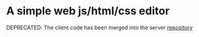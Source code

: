 # A simple web js/html/css editor
DEPRECATED: The client code has been merged into the server [repository](https://github.com/jman294/upcrash-server)
